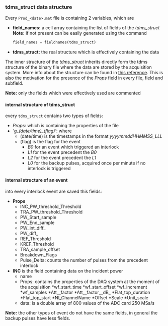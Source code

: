 ### tdms_struct data structure 

Every `Prod_<date>.mat` file is containing 2 variables, which are
* **field_names:** a cell array containing the list of fields of the *tdms_struct* 
**Note:** if not present can be easily generated using the command 

  ``` python
  field_names = fieldnames(tdms_struct)
  ```
* **tdms_struct:**  the real structure which is effectively containing the data

The inner structure of the *tdms_struct* inherits directly form the tdms structure of the binary file where the data are stored by the acquisition system. More info about the structure can be found in [this reference](http://www.ni.com/white-paper/5696/en/). This is also the motivation for the presence of the _Props_ field in every file, field and subfield.

**Note:** only the fields which were effectively used are commented

#### internal structure of tdms_struct
every `tdms_struct` contains two types of fields:
* _Props_: which is containing the properties of the file
* *'g_(date/time)_(flag)'*: where
  * (date/time) is the timestamps in the format _yyyymmddHHMMSS_LLL_
  * (flag) is the flag for the event 
    * _B0_ for an event which triggered an interlock
    * _L1_ for the event precedent the _B0_
    * _L2_ for the event precedent the _L1_
    * _L0_ for the backup pulses, acquired once per minute if no interlock is triggered

#### internal structure of an event
into every interlock event are saved this fields:
* __Props__
  * INC_PW_threshold_Threshold
  * TRA_PW_threshold_Threshold
  * PW_Start_sample
  * PW_End_sample
  * PW_int_diff_
  * PW_diff_
  * REF_Threshold
  * KREF_Threshold
  * TRA_sample_offset
  * Breakdown_Flags
  * Pulse_Delta: counts the number of pulses from the precedent interlock
* __INC__  is the field containing data on the incident power
  * name
  * Props: contains the properties of the DAQ system at the moment of the acquisition
    *wf_start_time
    *wf_start_offset
    *wf_increment
    *wf_samples
    *Att__factor
    *Att__factor__dB_
    *Flat_top_duration
    *Flat_top_start
    *NI_ChannelName
    *Offset
    *Scale
    *Unit_scale
  * data: is a double array of 800 values of the ADC card 250 MSa/s


**Note:** the other types of event do not have the same fields, in general the backup pulses have less fields.
